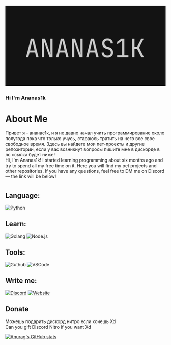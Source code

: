 ![Header](https://github.com/Ananas1kexe/Ananas1kexe/blob/main/assets/img1.png)

### Hi I'm Ananas1k 

# About Me

Привет я - ананас1к, и я не давно начал учить программирование около полугода пока что только учусь,
стараюсь тратить на него все свое свободное время. Здесь вы найдете мои пет-проекты и другие репозитории,
если у вас возникнут вопросы пишите мне в дискорде в лс ссылка будет ниже!\
Hi, I'm Ananas1k! I started learning programming about six months ago and try to spend all my free time on it. Here you will find my pet projects and other repositories.
If you have any questions, feel free to DM me on Discord — the link will be below!

#


## Language:
![Python](https://img.shields.io/badge/-Python-090909?style=for-the-badge&logo=python)
## Learn:
![Golang](https://img.shields.io/badge/-Golang-090909?style=for-the-badge&logo=go)
![Node.js](https://img.shields.io/badge/Node.js-339933?style=for-the-badge&logo=node.js&logoColor=white)

## Tools:
![Guthub](https://img.shields.io/badge/-Guthub-090909?style=for-the-badge&logo=github)
![VSCode](https://img.shields.io/badge/-VSCode-090909?style=for-the-badge&logo=VSCode)

## Write me:

[![Discord](https://img.shields.io/badge/-Discord-090909?style=for-the-badge&logo=Discord)](https://discord.com/users/1232238825934163989)
[![Website](https://img.shields.io/badge/-Website-090909?style=for-the-badge&logo=Website)](https://ananas1k.vercel.app)


## Donate
Можешь подарить дискорд нитро если хочешь Xd\
Can you gift Discord Nitro if you want Xd


[![Anurag's GitHub stats](https://github-readme-stats.vercel.app/api?username=ananas1kexe&show_icons=true&bg_color=090909&title_color=FFFFFF&text_color=FFFFFF)](https://github.com/anuraghazra/github-readme-stats)

